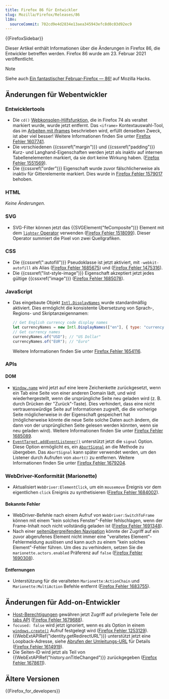 ```yaml
---
title: Firefox 86 für Entwickler
slug: Mozilla/Firefox/Releases/86
l10n:
  sourceCommit: 702cd9e4d2834e13aea345943efc8d0c03d92ec9
---
```


{{FirefoxSidebar}}

Dieser Artikel enthält Informationen über die Änderungen in Firefox 86, die Entwickler betreffen werden. Firefox 86 wurde am 23. Februar 2021 veröffentlicht.

> [!NOTE]
> Siehe auch [Ein fantastischer Februar-Firefox — 86!](https://hacks.mozilla.org/2021/02/a-fabulous-february-firefox-86/) auf Mozilla Hacks.

## Änderungen für Webentwickler

### Entwicklertools

- Die `cd()` [Webkonsolen-Hilfsfunktion](https://firefox-source-docs.mozilla.org/devtools-user/web_console/helpers/index.html), die in Firefox 74 als veraltet markiert wurde, wurde jetzt entfernt. Das `<iframe>` Kontextauswahl-Tool, das im [Arbeiten mit iframes](https://firefox-source-docs.mozilla.org/devtools-user/working_with_iframes/index.html) beschrieben wird, erfüllt denselben Zweck, ist aber viel besser! Weitere Informationen finden Sie unter [Firefox Fehler 1607741](https://bugzil.la/1607741).
- Die verschiedenen {{cssxref("margin")}} und {{cssxref("padding")}} Kurz- und Langhand-Eigenschaften werden jetzt als inaktiv auf internen Tabellenelementen markiert, da sie dort keine Wirkung haben. ([Firefox Fehler 1551569](https://bugzil.la/1551569)).
- Die {{cssxref("order")}} Eigenschaft wurde zuvor fälschlicherweise als inaktiv für Gitterelemente markiert. Dies wurde in [Firefox Fehler 1579017](https://bugzil.la/1579017) behoben.

### HTML

_Keine Änderungen._

### SVG

- SVG-Filter können jetzt das {{SVGElement("feComposite")}} Element mit dem [`lighter` Operator](/de/docs/Web/SVG/Reference/Attribute/operator#fecomposite) verwenden ([Firefox Fehler 1518099](https://bugzil.la/1518099)). Dieser Operator summiert die Pixel von zwei Quellgrafiken.

### CSS

- Die {{cssxref(":autofill")}} Pseudoklasse ist jetzt aktiviert, mit `-webkit-autofill` als Alias ([Firefox Fehler 1685675](https://bugzil.la/1685675)) und ([Firefox Fehler 1475316](https://bugzil.la/1475316)).
- Die {{cssxref("list-style-image")}} Eigenschaft akzeptiert jetzt jedes gültige {{cssxref("image")}} ([Firefox Fehler 1685078](https://bugzil.la/1685078)).

### JavaScript

- Das eingebaute Objekt [`Intl.DisplayNames`](/de/docs/Web/JavaScript/Reference/Global_Objects/Intl/DisplayNames) wurde standardmäßig aktiviert. Dies ermöglicht die konsistente Übersetzung von Sprach-, Regions- und Skriptanzeigennamen:

  ```js
  // Get English currency code display names
  let currencyNames = new Intl.DisplayNames(["en"], { type: "currency" });
  // Get currency names
  currencyNames.of("USD"); // "US Dollar"
  currencyNames.of("EUR"); // "Euro"
  ```

  Weitere Informationen finden Sie unter [Firefox Fehler 1654116](https://bugzil.la/1654116).

### APIs

#### DOM

- [`Window.name`](/de/docs/Web/API/Window/name) wird jetzt auf eine leere Zeichenkette zurückgesetzt, wenn ein Tab eine Seite von einer anderen Domain lädt, und wird wiederhergestellt, wenn die ursprüngliche Seite neu geladen wird (z. B. durch Drücken der "Zurück"-Taste). Dies verhindert, dass eine nicht vertrauenswürdige Seite auf Informationen zugreift, die die vorherige Seite möglicherweise in der Eigenschaft gespeichert hat (möglicherweise könnte die neue Seite solche Daten auch ändern, die dann von der ursprünglichen Seite gelesen werden könnten, wenn sie neu geladen wird). Weitere Informationen finden Sie unter [Firefox Fehler 1685089](https://bugzil.la/1685089).
- [`EventTarget.addEventListener()`](/de/docs/Web/API/EventTarget/addEventListener) unterstützt jetzt die `signal` Option. Diese Option ermöglicht es, ein [`AbortSignal`](/de/docs/Web/API/AbortSignal) an die Methode zu übergeben. Das `AbortSignal` kann später verwendet werden, um den Listener durch Aufrufen von `abort()` zu entfernen. Weitere Informationen finden Sie unter [Firefox Fehler 1679204](https://bugzil.la/1679204).

### WebDriver-Konformität (Marionette)

- Aktualisiert `WebDriver:ElementClick`, um ein `mousemove` Ereignis vor dem eigentlichen `click` Ereignis zu synthetisieren ([Firefox Fehler 1684002](https://bugzil.la/1684002)).

#### Bekannte Fehler

- WebDriver-Befehle nach einem Aufruf von `WebDriver:SwitchToFrame` können mit einem "kein solches Fenster"-Fehler fehlschlagen, wenn der Frame-Inhalt noch nicht vollständig geladen ist ([Firefox Fehler 1691348](https://bugzil.la/1691348)).
- Nach einer [seitenübergreifenden Navigation](https://firefox-source-docs.mozilla.org/dom/navigation/nav_replace.html#cross-group-navigations) könnte der Zugriff auf ein zuvor abgerufenes Element nicht immer eine "veraltetes Element"-Fehlermeldung auslösen und kann auch zu einem "kein solches Element"-Fehler führen. Um dies zu verhindern, setzen Sie die `marionette.actors.enabled` Präferenz auf `false` ([Firefox Fehler 1690308](https://bugzil.la/1690308)).

#### Entfernungen

- Unterstützung für die veralteten `Marionette:ActionChain` und `Marionette:MultiAction` Befehle entfernt ([Firefox Fehler 1683755](https://bugzil.la/1683755)).

## Änderungen für Add-on-Entwickler

- [Host-Berechtigungen](/de/docs/Mozilla/Add-ons/WebExtensions/manifest.json/permissions#host_permissions) gewähren jetzt Zugriff auf privilegierte Teile der [tabs API](/de/docs/Mozilla/Add-ons/WebExtensions/API/tabs) ([Firefox Fehler 1679688](https://bugzil.la/1679688)).
- `focused: false` wird jetzt ignoriert, wenn es als Option in einem [`windows.create()`](/de/docs/Mozilla/Add-ons/WebExtensions/API/windows/create) Aufruf festgelegt wird ([Firefox Fehler 1253129](https://bugzil.la/1253129)).
- {{WebExtAPIRef("identity.getRedirectURL")}} unterstützt jetzt eine Loopback-Adresse, siehe [Abrufen der Umleitungs-URL](/de/docs/Mozilla/Add-ons/WebExtensions/API/identity#getting_the_redirect_url) für Details ([Firefox Fehler 1614919](https://bugzil.la/1614919)).
- Die Seiten-ID wird jetzt als Teil von {{WebExtAPIRef("history.onTitleChanged")}} zurückgegeben ([Firefox Fehler 1678611](https://bugzil.la/1678611)).

## Ältere Versionen

{{Firefox_for_developers}}

